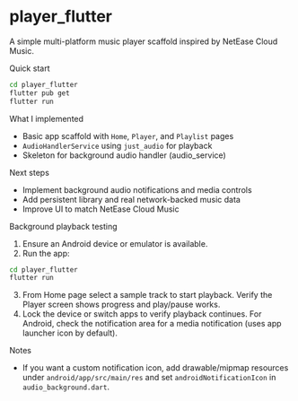 # player_flutter

A simple multi-platform music player scaffold inspired by NetEase Cloud Music.

Quick start

```bash
cd player_flutter
flutter pub get
flutter run
```

What I implemented

- Basic app scaffold with `Home`, `Player`, and `Playlist` pages
- `AudioHandlerService` using `just_audio` for playback
- Skeleton for background audio handler (audio_service)

Next steps

- Implement background audio notifications and media controls
- Add persistent library and real network-backed music data
- Improve UI to match NetEase Cloud Music

Background playback testing

1. Ensure an Android device or emulator is available.
2. Run the app:

```bash
cd player_flutter
flutter run
```

3. From Home page select a sample track to start playback. Verify the Player screen shows progress and play/pause works.
4. Lock the device or switch apps to verify playback continues. For Android, check the notification area for a media notification (uses app launcher icon by default).

Notes

- If you want a custom notification icon, add drawable/mipmap resources under `android/app/src/main/res` and set `androidNotificationIcon` in `audio_background.dart`.

